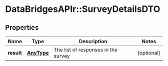 # DataBridgesAPIr::SurveyDetailsDTO


## Properties
Name | Type | Description | Notes
------------ | ------------- | ------------- | -------------
**result** | [**AnyType**](.md) | The list of responses in the survey | [optional] 


